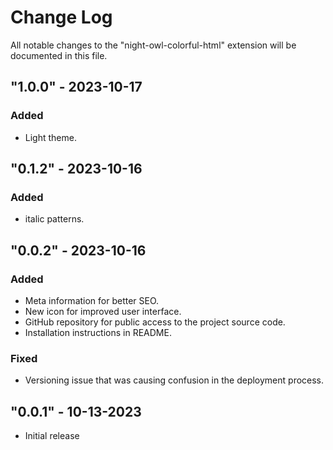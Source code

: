 # Change Log

All notable changes to the "night-owl-colorful-html" extension will be documented in this file.

## "1.0.0" - 2023-10-17

### Added
- Light theme.

## "0.1.2" - 2023-10-16

### Added
- italic patterns.

## "0.0.2" - 2023-10-16

### Added
- Meta information for better SEO.
- New icon for improved user interface.
- GitHub repository for public access to the project source code.
- Installation instructions in README.

### Fixed
- Versioning issue that was causing confusion in the deployment process.

## "0.0.1" - 10-13-2023

- Initial release
